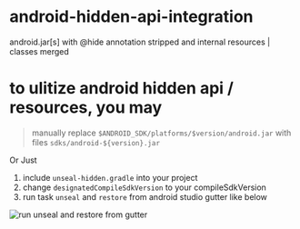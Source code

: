 # android-hidden-api-integration

android.jar[s] with @hide annotation stripped and internal resources | classes merged

# to ulitize android hidden api / resources, you may

> manually replace `$ANDROID_SDK/platforms/$version/android.jar` with files `sdks/android-${version}.jar`

Or Just

1. include `unseal-hidden.gradle` into your project
2. change `designatedCompileSdkVersion` to your compileSdkVersion
3. run task `unseal` and `restore` from android studio gutter like below

![run `unseal` and `restore` from gutter](./art/run-from-futter.png)
